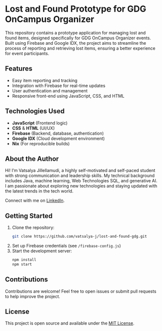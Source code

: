 # Lost and Found Prototype for GDG OnCampus Organizer

This repository contains a prototype application for managing lost and found items, designed specifically for GDG OnCampus Organizer events. Built using Firebase and Google IDX, the project aims to streamline the process of reporting and retrieving lost items, ensuring a better experience for event participants.

## Features

- Easy item reporting and tracking
- Integration with Firebase for real-time updates
- User authentication and management
- Responsive front-end using JavaScript, CSS, and HTML

## Technologies Used

- **JavaScript** (Frontend logic)
- **CSS** & **HTML** (UI/UX)
- **Firebase** (Backend, database, authentication)
- **Google IDX** (Cloud development environment)
- **Nix** (For reproducible builds)

## About the Author

Hi! I’m Vatsalya Jillellamudi, a highly self-motivated and self-paced student with strong communication and leadership skills. My technical background includes Java, machine learning, Web Technologies SQL, and generative AI. I am passionate about exploring new technologies and staying updated with the latest trends in the tech world.

Connect with me on [LinkedIn](https://linkedin.com/in/vatsalyajillellamudi?utm_source=share&utm_campaign=share_via&utm_content=profile&utm_medium=android_app).

## Getting Started

1. Clone the repository:
    ```bash
    git clone https://github.com/vatsalya-j/lost-and-found-gdg.git
    ```
2. Set up Firebase credentials (see `/firebase-config.js`)
3. Start the development server:
    ```bash
    npm install
    npm start
    ```

## Contributions

Contributions are welcome! Feel free to open issues or submit pull requests to help improve the project.

## License

This project is open source and available under the [MIT License](LICENSE).
